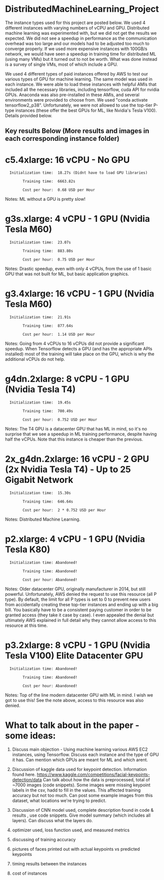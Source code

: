 # DistributedMachineLearning_Project

The instance types used for this project are posted below. We used 4 different instances with varying numbers of vCPU and GPU. 
Distributed machine learning was experimented with, but we did not get the results we expected. We did not see a speedup in performance as the communication overhead was too large and our models had to be adjusted too much to converge properly. If we used more expensive instances with 100GB/s network, we would have seen a speedup in training time for distributed ML (using many VMs) but it turned out to not be worth. What was done instead is a survey of single VMs, most of which include a GPU.

We used 4 different types of paid instances offered by AWS to test our various types of GPU for machine learning. 
The same model was used in each instance. 
We were able to load these instances with helpful AMIs that included all the necessary libraries, including tensorflow, cuda API for nvidia GPUs. 
Anaconda was also pre-installed in these AMIs, and several environments were provided to choose from. We used "conda activate tensorflow2_p38".
Unfortunately, we were not allowed to use the top-tier P-type instances (these offer the best GPUs for ML, like Nvidia's Tesla V100). 
Details provided below.

## Key results Below (More results and images in each corresponding instance folder)

# c5.4xlarge:  16 vCPU - No GPU

      Initialization time:  18.27s (Didnt have to load GPU libraries)

            Training time:  6663.82s

            Cost per hour:  0.68 USD per Hour

Notes: ML without a GPU is pretty slow!



# g3s.xlarge:  4 vCPU - 1 GPU (Nvidia Tesla M60)

      Initialization time:  23.07s

            Training time:  883.80s

            Cost per hour:  0.75 USD per Hour

Notes: Drastic speedup, even with only 4 vCPUs, from the use of 1 basic GPU that was not built for ML, but basic application graphics.



# g3.4xlarge:  16 vCPU - 1 GPU (Nvidia Tesla M60)

      Initialization time:  21.91s

            Training time:  877.64s   

            Cost per hour:  1.14 USD per Hour

Notes: Going from 4 vCPUs to 16 vCPUs did not provide a significant speedup. When Tensorflow detects a GPU (and has the appropriate APIs installed) most of the training will take place on the GPU, which is why the additional vCPUs do not help.



# g4dn.2xlarge:  8 vCPU - 1 GPU (Nvidia Tesla T4)

      Initialization time:  19.45s

            Training time:  700.49s

            Cost per hour:  0.752 USD per Hour

Notes: The T4 GPU is a datacenter GPU that has ML in mind, so it's no surprise that we see a speedup in ML training performance, despite having half the vCPUs. Note that this instance is cheaper than the previous.



# 2x_g4dn.2xlarge:  16 vCPU - 2 GPU (2x Nvidia Tesla T4) - Up to 25 Gigabit Network

      Initialization time:  15.30s

            Training time:  646.64s

            Cost per hour:  2 * 0.752 USD per Hour

Notes: Distributed Machine Learning. 



# p2.xlarge:  4 vCPU - 1 GPU (Nvidia Tesla K80) 

      Initialization time: Abandoned!

            Training time: Abandoned!

            Cost per hour: Abandoned!

Notes: Older datacenter GPU, originally manufacturer in 2014, but still powerful.
Unfortunately, AWS denied the request to use this resource (all P type).
By default, the limit for all P types is set to 0 to prevent new users from accidentally creating these
top-tier instances and ending up with a big bill. You basically have to be a consistent paying customer
in order to be granted access (they take it case by case). I even appealed the denial but ultimately
AWS explained in full detail why they cannot allow access to this resource at this time.



# p3.2xlarge:  8 vCPU - 1 GPU (Nvidia Tesla V100) Elite Datacenter GPU

      Initialization time: Abandoned!

            Training time: Abandoned!

            Cost per hour: Abandoned!

Notes: Top of the line modern datacenter GPU with ML in mind. I wish we got to use this!
See the note above, access to this resource was also denied.


# What to talk about in the paper - some ideas:

1) Discuss main objection - Using machine learning various AWS EC2 instances, using Tensorflow. Discuss each instance and the type of GPU it has. Can mention which GPUs are meant for ML and which arent.

2) Discussion of kaggle data used for keypoint detection. Information found here.
https://www.kaggle.com/competitions/facial-keypoints-detection/data
Can talk about how the data is preprocessed, total of ~7000 images (code snippets). Some images were missing keypoint labels in the csv, hadd to fill in the values. This affected training accuracy but not too much. Can post some example images from this dataset, what locations we're trying to predict.

3) Discussion of CNN model used, complete description found in code & results , use code snippets. Give model summary (which includes all layers). Can discuss what the layers do.

4) optimizer used, loss function used, and measured metrics

5) discussing of training accuracy

6) pictures of faces printed out with actual keypoints vs predicted keypoints

7) timing results between the instances

8) cost of instances
